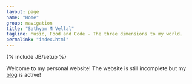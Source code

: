 ```yaml
---
layout: page
name: "Home"
group: navigation
title: "Sathyam M Vellal"
tagline: Music, Food and Code - The three dimensions to my world.
permalink: "index.html"
---
```

{% include JB/setup %}

Welcome to my personal website! The website is still incomplete but my [blog]({{BASE_PATH}}/blog.html) is active!